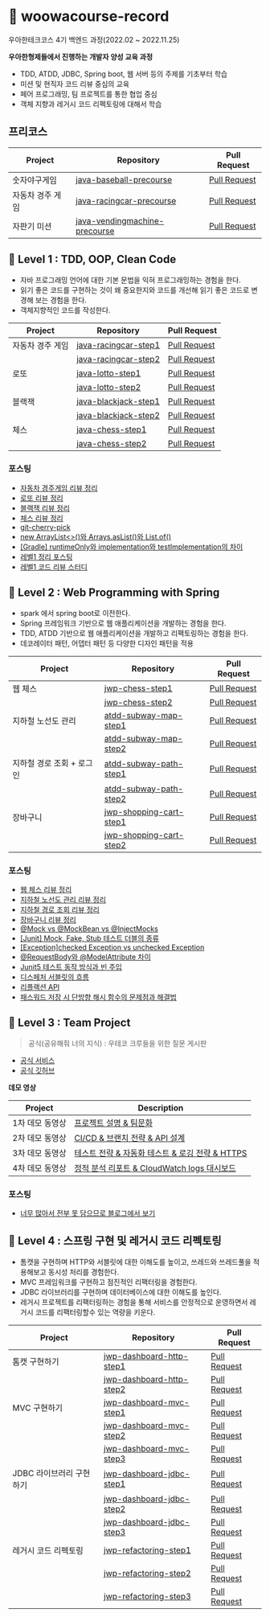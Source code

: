 # 🚀 woowacourse-record
우아한테크코스 4기 백엔드 과정(2022.02 ~ 2022.11.25)

**우아한형제들에서 진행하는 개발자 양성 교육 과정**

- TDD, ATDD, JDBC, Spring boot, 웹 서버 등의 주제를 기초부터 학습
- 미션 및 현직자 코드 리뷰 중심의 교육
- 페어 프로그래밍, 팀 프로젝트를 통한 협업 중심
- 객체 지향과 레거시 코드 리펙토링에 대해서 학습

## 프리코스

|Project|Repository|Pull Request|
|-|---|---|
|숫자야구게임|[java-baseball-precourse](https://github.com/Gyuchool/java-baseball-precourse/tree/giron)|[Pull Request](https://github.com/woowacourse/java-baseball-precourse/pull/388)|
|자동차 경주 게임|[java-racingcar-precourse](https://github.com/Gyuchool/java-racingcar-precourse/tree/giron)|[Pull Request](https://github.com/woowacourse/java-racingcar-precourse/pull/370)|
|자판기 미션|[java-vendingmachine-precourse](https://github.com/Gyuchool/java-vendingmachine-precourse/tree/giron)|[Pull Request](https://github.com/woowacourse/java-vendingmachine-precourse/pull/124)|

## 🥚 Level 1 : TDD, OOP, Clean Code

- 자바 프로그래밍 언어에 대한 기본 문법을 익혀 프로그래밍하는 경험을 한다.
- 읽기 좋은 코드를 구현하는 것이 왜 중요한지와 코드를 개선해 읽기 좋은 코드로 변경해 보는 경험을 한다.
- 객체지향적인 코드를 작성한다.

|Project|Repository|Pull Request|
|-|---|---|
|자동차 경주 게임|[java-racingcar-step1](https://github.com/Gyuchool/java-racingcar/tree/step1)|[Pull Request](https://github.com/woowacourse/java-racingcar/pull/317)
||[java-racingcar-step2](https://github.com/Gyuchool/java-racingcar/tree/step2)|[Pull Request](https://github.com/woowacourse/java-racingcar/pull/362)|
|로또|[java-lotto-step1](https://github.com/Gyuchool/java-lotto/tree/step1)|[Pull Request](https://github.com/woowacourse/java-lotto/pull/334)
||[java-lotto-step2](https://github.com/Gyuchool/java-lotto/tree/step2)|[Pull Request](https://github.com/woowacourse/java-lotto/pull/444)|
|블랙잭|[java-blackjack-step1](https://github.com/Gyuchool/java-blackjack/tree/step1)|[Pull Request](https://github.com/woowacourse/java-blackjack/pull/226)
||[java-blackjack-step2](https://github.com/Gyuchool/java-blackjack/tree/step2)|[Pull Request](https://github.com/woowacourse/java-blackjack/pull/328)|
|체스|[java-chess-step1](https://github.com/Gyuchool/java-chess/tree/step1)|[Pull Request](https://github.com/woowacourse/java-chess/pull/295)
||[java-chess-step2](https://github.com/Gyuchool/java-chess/tree/step2)|[Pull Request](https://github.com/woowacourse/java-chess/pull/357)|

### 포스팅
- [자동차 경주게임 리뷰 정리](https://giron.tistory.com/95)
- [로또 리뷰 정리](https://giron.tistory.com/97)
- [블랙잭 리뷰 정리](https://giron.tistory.com/99)
- [체스 리뷰 정리](https://giron.tistory.com/102)
- [git-cherry-pick](https://giron.tistory.com/96)
- [new ArrayList<>()와 Arrays.asList()와 List.of()](https://giron.tistory.com/98)
- [[Gradle] runtimeOnly와 implementation와 testImplementation의 차이](https://giron.tistory.com/101)
- [레벨1 정리 포스팅](https://giron.tistory.com/103)
- [레벨1 코드 리뷰 스터디](https://github.com/woowacourse-study/2022-back-end-code-review-study)


## 🐣 Level 2 : Web Programming with Spring
- spark 에서 spring boot로 이전한다.
- Spring 프레임워크 기반으로 웹 애플리케이션을 개발하는 경험을 한다.
- TDD, ATDD 기반으로 웹 애플리케이션을 개발하고 리팩토링하는 경험을 한다.
- 데코레이터 패턴, 어뎁터 패턴 등 다양한 디자인 패턴을 적용

|Project|Repository|Pull Request|
|-|---|---|
|웹 체스|[jwp-chess-step1](https://github.com/Gyuchool/jwp-chess/tree/step1)|[Pull Request](https://github.com/woowacourse/jwp-chess/pull/402)|
||[jwp-chess-step2](https://github.com/Gyuchool/jwp-chess/tree/step2)|[Pull Request](https://github.com/woowacourse/jwp-chess/pull/467)|
|지하철 노선도 관리|[atdd-subway-map-step1](https://github.com/Gyuchool/atdd-subway-map/tree/step1)|[Pull Request](https://github.com/woowacourse/atdd-subway-map/pull/191)|
||[atdd-subway-map-step2](https://github.com/Gyuchool/atdd-subway-map/tree/step2)|[Pull Request](https://github.com/woowacourse/atdd-subway-map/pull/277)|
|지하철 경로 조회 + 로그인|[atdd-subway-path-step1](https://github.com/Gyuchool/atdd-subway-path/tree/step1)|[Pull Request](https://github.com/woowacourse/atdd-subway-path/pull/181)|
||[atdd-subway-path-step2](https://github.com/Gyuchool/atdd-subway-path/tree/step2)|[Pull Request](https://github.com/woowacourse/atdd-subway-path/pull/287)|
|장바구니|[jwp-shopping-cart-step1](https://github.com/Gyuchool/jwp-shopping-cart/tree/step1)|[Pull Request](https://github.com/woowacourse/jwp-shopping-cart/pull/73)|
||[jwp-shopping-cart-step2](https://github.com/Gyuchool/jwp-shopping-cart/tree/step2)|[Pull Request](https://github.com/woowacourse/jwp-shopping-cart/pull/129)|

### 포스팅

- [웹 체스 리뷰 정리](https://giron.tistory.com/108)
- [지하철 노선도 관리 리뷰 정리](https://giron.tistory.com/110)
- [지하철 경로 조회 리뷰 정리](https://giron.tistory.com/114)
- [장바구니 리뷰 정리](https://giron.tistory.com/122)
- [@Mock vs @MockBean vs @InjectMocks](https://giron.tistory.com/115)
- [[Junit] Mock, Fake, Stub 테스트 더블의 종류](https://giron.tistory.com/104)
- [[Exception]checked Exception vs unchecked Exception](https://giron.tistory.com/105)
- [@RequestBody와 @ModelAttribute 차이](https://giron.tistory.com/106)
- [Junit5 테스트 동작 방식과 빈 주입](https://giron.tistory.com/109)
- [디스페처 서블릿의 흐름](https://giron.tistory.com/111)
- [리플랙션 API](https://giron.tistory.com/112)
- [패스워드 저장 시 단방향 해시 함수의 문제점과 해결법](https://giron.tistory.com/118)


## 🐥 Level 3 : Team Project

> 공식(공유해줘 너의 지식) : 우테코 크루들을 위한 질문 게시판
- [공식 서비스](https://gongseek.site/)
- [공식 깃허브](https://github.com/woowacourse-teams/2022-gong-seek)

__데모 영상__

|Project|Description|
|-|---|
|1차 데모 동영상|[프로젝트 설명 & 팀문화](https://www.youtube.com/watch?v=REILvP6YXy4)|
|2차 데모 동영상|[CI/CD & 브랜치 전략 & API 설계](https://www.youtube.com/watch?v=6fya54RMtzA)|
|3차 데모 동영상|[테스트 전략 & 자동화 테스트 & 로깅 전략 & HTTPS](https://www.youtube.com/watch?v=ZA48GkZuEYY)|
|4차 데모 동영상|[정적 분석 리포트 & CloudWatch logs 대시보드](https://www.youtube.com/watch?v=QtfPt4WTAKk)|

### 포스팅

- [너무 많아서 전부 못 담으므로 블로그에서 보기](https://giron.tistory.com/)


## 🐔 Level 4 : 스프링 구현 및 레거시 코드 리펙토링

- 톰캣을 구현하며 HTTP와 서블릿에 대한 이해도를 높이고, 쓰레드와 쓰레드풀을 적용해보고 동시성 처리를 경험한다.
- MVC 프레임워크를 구현하고 점진적인 리팩터링을 경험한다.
- JDBC 라이브러리를 구현하며 데이터베이스에 대한 이해도를 높인다.
- 레거시 프로젝트를 리팩터링하는 경험을 통해 서비스를 안정적으로 운영하면서 레거시 코드를 리팩터링할수 있는 역량을 키운다.


|Project|Repository|Pull Request|
|-|---|---|
|톰캣 구현하기|[jwp-dashboard-http-step1](https://github.com/Gyuchool/jwp-dashboard-http/tree/step1)|[Pull Request](https://github.com/woowacourse/jwp-dashboard-http/pull/174)|
||[jwp-dashboard-http-step2](https://github.com/Gyuchool/jwp-dashboard-http/tree/step2)|[Pull Request](https://github.com/woowacourse/jwp-dashboard-http/pull/236)|
|MVC 구현하기|[jwp-dashboard-mvc-step1](https://github.com/Gyuchool/jwp-dashboard-mvc/tree/step1)|[Pull Request](https://github.com/woowacourse/jwp-dashboard-mvc/pull/118)|
||[jwp-dashboard-mvc-step2](https://github.com/Gyuchool/jwp-dashboard-mvc/tree/step2)|[Pull Request](https://github.com/woowacourse/jwp-dashboard-mvc/pull/237)|
||[jwp-dashboard-mvc-step3](https://github.com/Gyuchool/jwp-dashboard-mvc/tree/step3)|[Pull Request](https://github.com/woowacourse/jwp-dashboard-mvc/pull/290)|
|JDBC 라이브러리 구현하기|[jwp-dashboard-jdbc-step1](https://github.com/Gyuchool/jwp-dashboard-jdbc/tree/step1)|[Pull Request](https://github.com/woowacourse/jwp-dashboard-jdbc/pull/75)|
||[jwp-dashboard-jdbc-step2](https://github.com/Gyuchool/jwp-dashboard-jdbc/tree/step2)|[Pull Request](https://github.com/woowacourse/jwp-dashboard-jdbc/pull/136)|
||[jwp-dashboard-jdbc-step3](https://github.com/Gyuchool/jwp-dashboard-jdbc/tree/step3)|[Pull Request](https://github.com/woowacourse/jwp-dashboard-jdbc/pull/189)|
|레거시 코드 리펙토링|[jwp-refactoring-step1](https://github.com/Gyuchool/jwp-refactoring/tree/step1)|[Pull Request](https://github.com/woowacourse/jwp-refactoring/pull/265)|
||[jwp-refactoring-step2](https://github.com/Gyuchool/jwp-refactoring/tree/step2)|[Pull Request](https://github.com/woowacourse/jwp-refactoring/pull/326)|
||[jwp-refactoring-step3](https://github.com/Gyuchool/jwp-refactoring/tree/step3)|[Pull Request](https://github.com/woowacourse/jwp-refactoring/pull/434)|


